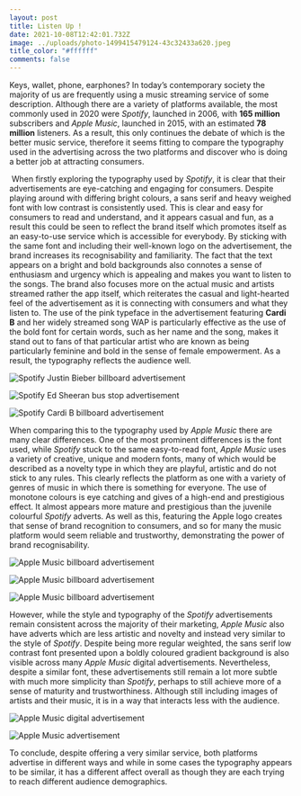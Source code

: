 ```yaml
---
layout: post
title: Listen Up !
date: 2021-10-08T12:42:01.732Z
image: ../uploads/photo-1499415479124-43c32433a620.jpeg
title_color: "#ffffff"
comments: false
---
```

Keys, wallet, phone, earphones? In today’s contemporary society the majority of us are frequently using a music streaming service of some description. Although there are a variety of platforms available, the most commonly used in 2020 were *Spotify*, launched in 2006, with **165 million** subscribers and *Apple Music*, launched in 2015, with an estimated **78 million** listeners. As a result, this only continues the debate of which is the better music service, therefore it seems fitting to compare the typography used in the advertising across the two platforms and discover who is doing a better job at attracting consumers.

 When firstly exploring the typography used by *Spotify*, it is clear that their advertisements are eye-catching and engaging for consumers. Despite playing around with differing bright colours, a sans serif and heavy weighed font with low contrast is consistently used. This is clear and easy for consumers to read and understand, and it appears casual and fun, as a result this could be seen to reflect the brand itself which promotes itself as an easy-to-use service which is accessible for everybody. By sticking with the same font and including their well-known logo on the advertisement, the brand increases its recognisability and familiarity. The fact that the text appears on a bright and bold backgrounds also connotes a sense of enthusiasm and urgency which is appealing and makes you want to listen to the songs. The brand also focuses more on the actual music and artists streamed rather the app itself, which reiterates the casual and light-hearted feel of the advertisement as it is connecting with consumers and what they listen to. The use of the pink typeface in the advertisement featuring **Cardi B** and her widely streamed song WAP is particularly effective as the use of the bold font for certain words, such as her name and the song, makes it stand out to fans of that particular artist who are known as being particularly feminine and bold in the sense of female empowerment. As a result, the typography reflects the audience well.

![Spotify Justin Bieber billboard advertisement ](../uploads/spotify1-.png "Spotify Justin Bieber billboard advertisement ")

![Spotify Ed Sheeran bus stop advertisement ](../uploads/crfrh8txofv0x1odh0ga.jpeg "Spotify Ed Sheeran bus stop advertisement ")

![Spotify Cardi B billboard advertisement ](../uploads/spotify-data-ad.jpeg "Spotify Cardi B billboard advertisement ")

When comparing this to the typography used by *Apple Music* there are many clear differences. One of the most prominent differences is the font used, while *Spotify* stuck to the same easy-to-read font, *Apple Music* uses a variety of creative, unique and modern fonts, many of which would be described as a novelty type in which they are playful, artistic and do not stick to any rules. This clearly reflects the platform as one with a variety of genres of music in which there is something for everyone. The use of monotone colours is eye catching and gives of a high-end and prestigious effect. It almost appears more mature and prestigious than the juvenile colourful *Spotify* adverts. As well as this, featuring the Apple logo creates that sense of brand recognition to consumers, and so for many the music platform would seem reliable and trustworthy, demonstrating the power of brand recognisability.

![Apple Music billboard advertisement ](../uploads/dsc_3799.jpg "Apple Music billboard advertisement ")

![Apple Music billboard advertisement ](../uploads/698561492eab44ede1f181e65ca535db.jpeg "Apple Music billboard advertisement ")

![Apple Music billboard advertisement ](../uploads/picture-1.png "Apple Music billboard advertisement ")

However, while the style and typography of the *Spotify* advertisements remain consistent across the majority of their marketing, *Apple Music* also have adverts which are less artistic and novelty and instead very similar to the style of *Spotify*. Despite being more regular weighted, the sans serif low contrast font presented upon a boldly coloured gradient background is also visible across many *Apple Music* digital advertisements. Nevertheless, despite a similar font, these advertisements still remain a lot more subtle with much more simplicity than *Spotify*, perhaps to still achieve more of a sense of maturity and trustworthiness. Although still including images of artists and their music, it is in a way that interacts less with the audience.

![Apple Music digital advertisement ](../uploads/en-us-320x480-1.jpeg "Apple Music digital advertisement ")

![Apple Music advertisement ](../uploads/32119-54674-190725-applemusic-xl.jpg "Apple Music advertisement ")

To conclude, despite offering a very similar service, both platforms advertise in different ways and while in some cases the typography appears to be similar, it has a different affect overall as though they are each trying to reach different audience demographics.